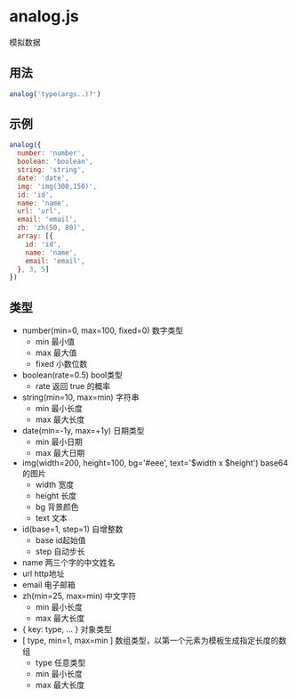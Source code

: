 # analog.js
模拟数据


## 用法
```javascript
analog('type(args..)?')
```

## 示例
```javascript
analog({
  number: 'number',
  boolean: 'boolean',
  string: 'string',
  date: 'date',
  img: 'img(300,150)',
  id: 'id',
  name: 'name',
  url: 'url',
  email: 'email',
  zh: 'zh(50, 80)',
  array: [{
    id: 'id',
    name: 'name',
    email: 'email',
  }, 3, 5]
})
```

## 类型
* number(min=0, max=100, fixed=0) 数字类型
  * min 最小值
  * max 最大值
  * fixed 小数位数
* boolean(rate=0.5) bool类型
  * rate 返回 true 的概率
* string(min=10, max=min) 字符串
  * min 最小长度
  * max 最大长度
* date(min=-1y, max=+1y) 日期类型
  * min 最小日期
  * max 最大日期
* img(width=200, height=100, bg='#eee', text='$width x $height') base64的图片
  * width 宽度
  * height 长度
  * bg 背景颜色
  * text 文本
* id(base=1, step=1) 自增整数
  * base id起始值
  * step 自动步长
* name 两三个字的中文姓名
* url http地址
* email 电子邮箱
* zh(min=25, max=min) 中文字符
  * min 最小长度
  * max 最大长度
* { key: type, ... } 对象类型
* [ type, min=1, max=min ] 数组类型，以第一个元素为模板生成指定长度的数组
  * type 任意类型
  * min 最小长度
  * max 最大长度
